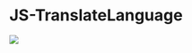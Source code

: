 # JS-TranslateLanguage
<img src=https://replit.com/@chakhrit-not/Image#2C3FC286-6301-435D-85DF-66BA6AC56DDE.jpeg>

